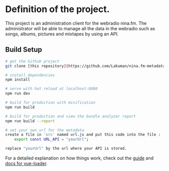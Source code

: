 
# Definition of the project.

This project is an administration client for the webradio nina.fm.
The administrator will be able to manage all the data in the webradio such as songs, albums, pictures and mixtapes by using an API.

## Build Setup

``` bash
# get the Github project 
git clone [this repository](https://github.com/Lakuman/nina.fm-metadata-front)

# install dependencies
npm install

# serve with hot reload at localhost:8080
npm run dev

# build for production with minification
npm run build

# build for production and view the bundle analyzer report
npm run build --report

# set your own url for the metadata
create a file in 'src' named url.js and put this code into the file :
	export const URL_API = "yourUrl";

replace "yourUrl" by the url where your API is stored.
```

For a detailed explanation on how things work, check out the [guide](http://vuejs-templates.github.io/webpack/) and [docs for vue-loader](http://vuejs.github.io/vue-loader).

